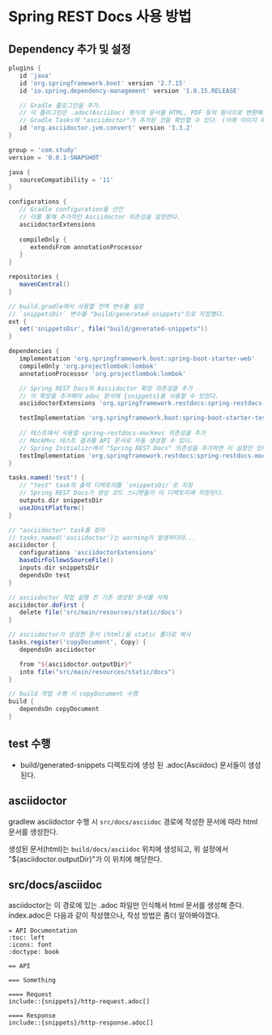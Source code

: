 # Spring REST Docs 사용 방법

## Dependency 추가 및 설정

```groovy
plugins {
   id 'java'
   id 'org.springframework.boot' version '2.7.15'
   id 'io.spring.dependency-management' version '1.0.15.RELEASE'

   // Gradle 플로그인을 추가. 
   // 이 플러그인은 .adoc(AsciiDoc) 형식의 문서를 HTML, PDF 등의 형식으로 변환해준다.
   // Gradle Tasks에 "asciidoctor"가 추가된 것을 확인할 수 있다. (아래 이미지 확인)
   id 'org.asciidoctor.jvm.convert' version '3.3.2'
}

group = 'com.study'
version = '0.0.1-SNAPSHOT'

java {
   sourceCompatibility = '11'
}

configurations {
   // Gradle configuration을 선언
   // 이를 통해 추가적인 Asciidoctor 의존성을 설정한다.
   asciidoctorExtensions
   
   compileOnly {
      extendsFrom annotationProcessor
   }
}

repositories {
   mavenCentral()
}

// build.gradle에서 사용할 전역 변수를 설정
// `snippetsDir` 변수를 "build/generated-snippets"으로 지정했다.
ext {
   set('snippetsDir', file("build/generated-snippets"))
}

dependencies {
   implementation 'org.springframework.boot:spring-boot-starter-web'
   compileOnly 'org.projectlombok:lombok'
   annotationProcessor 'org.projectlombok:lombok'

   // Spring REST Docs의 Asciidoctor 확장 의존성을 추가
   // 이 확장을 추가해야 adoc 문서에 {snippets}를 사용할 수 있었다.
   asciidoctorExtensions 'org.springframework.restdocs:spring-restdocs-asciidoctor'

   testImplementation 'org.springframework.boot:spring-boot-starter-test'
   
   // 테스트에서 사용할 spring-restdocs-mockmvc 의존성을 추가
   // MockMvc 테스트 결과를 API 문서로 자동 생성할 수 있다.
   // Spring Initializr에서 "Spring REST Docs" 의존성을 추가하면 이 설정만 있다. 
   testImplementation 'org.springframework.restdocs:spring-restdocs-mockmvc'
}

tasks.named('test') {
   // "test" task의 출력 디렉토리를 `snippetsDir`로 지정
   // Spring REST Docs가 생성 코드 스니펫들이 이 디렉토리에 저장된다.
   outputs.dir snippetsDir
   useJUnitPlatform()
}

// "asciidoctor" task를 정의
// tasks.named('asciidoctor')는 warning이 발생하더라...
asciidoctor {
   configurations 'asciidoctorExtensions'
   baseDirFollowsSourceFile()
   inputs.dir snippetsDir
   dependsOn test
}

// asciidoctor 작업 실행 전 기존 생성된 문서를 삭제
asciidoctor.doFirst {
   delete file('src/main/resources/static/docs')
}

// asciidoctor가 생성한 문서 (html)을 static 폴더로 복사
tasks.register('copyDocument', Copy) {
   dependsOn asciidoctor

   from "${asciidoctor.outputDir}"
   into file("src/main/resources/static/docs")
}

// build 작업 수행 시 copyDocument 수행
build {
   dependsOn copyDocument
}
```

## test 수행
- build/generated-snippets 디렉토리에 생성 된 .adoc(Asciidoc) 문서들이 생성 된다.

## asciidoctor
gradlew asciidoctor 수행 시 `src/docs/asciidoc` 경로에 작성한 문서에 따라 html 문서를 생성한다.

생성된 문서(html)는 `build/docs/asciidoc` 위치에 생성되고, 위 설정에서 "${asciidoctor.outputDir}"가 이 위치에 해당한다.

## src/docs/asciidoc
asciidoctor는 이 경로에 있는 .adoc 파일만 인식해서 html 문서를 생성해 준다. index.adoc은 다음과 같이 작성했으나, 작성 방법은 좀더 알아봐야겠다.

```asciidoc
= API Documentation
:toc: left
:icons: font
:doctype: book

== API

=== Something

==== Request
include::{snippets}/http-request.adoc[]

==== Response
include::{snippets}/http-response.adoc[]
```